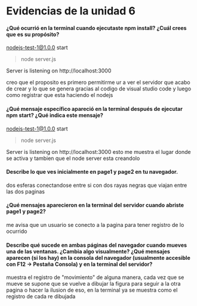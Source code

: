 
# Evidencias de la unidad 6

#### ¿Qué ocurrió en la terminal cuando ejecutaste npm install? ¿Cuál crees que es su propósito?
 nodejs-test-1@1.0.0 start
> node server.js

Server is listening on http://localhost:3000

creo que el proposito es primero permitirme ur a ver el servidor que acabo de crear y lo que se genera gracias al codigo de visual studio code y luego como registrar que esta haciendo el nodejs

#### ¿Qué mensaje específico apareció en la terminal después de ejecutar npm start? ¿Qué indica este mensaje?
 nodejs-test-1@1.0.0 start
> node server.js

Server is listening on http://localhost:3000
esto me muestra el lugar donde se activa y tambien que el node server esta creandolo


#### Describe lo que ves inicialmente en page1 y page2 en tu navegador.
dos esferas conectandose entre si con dos rayas negras que viajan entre las dos paginas

#### ¿Qué mensajes aparecieron en la terminal del servidor cuando abriste page1 y page2?
me avisa que un usuario se conecto a la pagina para tener registro de lo ocurrido


#### Describe qué sucede en ambas páginas del navegador cuando mueves una de las ventanas. ¿Cambia algo visualmente? ¿Qué mensajes aparecen (si los hay) en la consola del navegador (usualmente accesible con F12 -> Pestaña Consola) y en la terminal del servidor?

muestra el registro de "movimiento" de alguna manera, cada vez que se mueve se supone que se vuelve a dibujar la figura para seguir a la otra pagina o hacer la ilusion de eso, en la terminal ya se muestra como el registro de cada re dibujada






